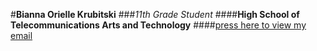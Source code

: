 #**Bianna Orielle Krubitski**
###_11th Grade Student_
####**High School of Telecommunications Arts and Technology**
####[press here to view my email](biannak6288@hstat.org)

